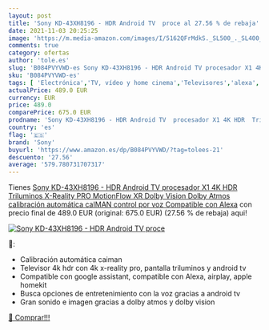 ```yaml
---
layout: post
title: 'Sony KD-43XH8196 - HDR Android TV  proce al 27.56 % de rebaja'
date: 2021-11-03 20:25:25
image: 'https://m.media-amazon.com/images/I/5162QFrMdkS._SL500_._SL400_.jpg'
comments: true
category: ofertas
author: 'tole.es'
slug: 'B084PVYVWD-es Sony KD-43XH8196 - HDR Android TV procesador X1 4K HDR...'
sku: 'B084PVYVWD-es'
tags: [ 'Electrónica','TV, vídeo y home cinema','Televisores','alexa','sony', ]
actualPrice: 489.0 EUR
currency: EUR
price: 489.0
comparePrice: 675.0 EUR
prodname: 'Sony KD-43XH8196 - HDR Android TV  procesador X1 4K HDR  Triluminos  X-Reality PRO  MotionFlow XR  Dolby Vision  Dolby Atmos  calibración automática caIMAN  control por voz   Compatible con Alexa'
country: 'es'
flag: '🇪🇸'
brand: 'Sony'
buyurl: 'https://www.amazon.es/dp/B084PVYVWD/?tag=tolees-21'
descuento: '27.56'
average: '579.780731707317'
---
```


Tienes [Sony KD-43XH8196 - HDR Android TV  procesador X1 4K HDR  Triluminos  X-Reality PRO  MotionFlow XR  Dolby Vision  Dolby Atmos  calibración automática caIMAN  control por voz   Compatible con Alexa](https://www.amazon.es/dp/B084PVYVWD/?tag=tolees-21) con precio final de  489.0 EUR (original: 675.0 EUR) (27.56 %  de rebaja) aqui!

[![Sony KD-43XH8196 - HDR Android TV  proce](https://m.media-amazon.com/images/I/5162QFrMdkS._SL500_._SL400_.jpg)](https://www.amazon.es/dp/B084PVYVWD/?tag=tolees-21)

🔎:

- Calibración automática caiman
- Televisor 4k hdr con 4k x-reality pro, pantalla triluminos y android tv
- Compatible con google assistant, compatible con Alexa, airplay, apple homekit
- Busca opciones de entretenimiento con la voz gracias a android tv
- Gran sonido e imagen gracias a dolby atmos y dolby vision

[🛒 Comprar!!!](https://www.amazon.es/dp/B084PVYVWD/?tag=tolees-21)
